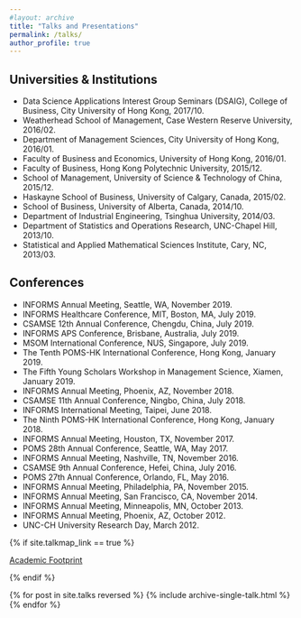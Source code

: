 ```yaml
---
#layout: archive
title: "Talks and Presentations"
permalink: /talks/
author_profile: true
---
```


## Universities & Institutions

* Data Science Applications Interest Group Seminars (DSAIG), College of Business, City University of Hong Kong, 2017/10.
* Weatherhead School of Management, Case Western Reserve University, 2016/02.
* Department of Management Sciences, City University of Hong Kong, 2016/01.
* Faculty of Business and Economics, University of Hong Kong, 2016/01.
* Faculty of Business, Hong Kong Polytechnic University, 2015/12.
* School of Management, University of Science & Technology of China, 2015/12.
* Haskayne School of Business, University of Calgary, Canada, 2015/02.
* School of Business, University of Alberta, Canada, 2014/10.
* Department of Industrial Engineering, Tsinghua University, 2014/03.
* Department of Statistics and Operations Research, UNC-Chapel Hill, 2013/10.
* Statistical and Applied Mathematical Sciences Institute, Cary, NC, 2013/03.

## Conferences

* INFORMS Annual Meeting, Seattle, WA, November 2019.
* INFORMS Healthcare Conference, MIT, Boston, MA, July 2019.
* CSAMSE 12th Annual Conference, Chengdu, China, July 2019.
* INFORMS APS Conference, Brisbane, Australia, July 2019.
* MSOM International Conference, NUS, Singapore, July 2019.
* The Tenth POMS-HK International Conference, Hong Kong, January 2019.
* The Fifth Young Scholars Workshop in Management Science, Xiamen, January 2019.
* INFORMS Annual Meeting, Phoenix, AZ, November 2018.
* CSAMSE 11th Annual Conference, Ningbo, China, July 2018.
* INFORMS International Meeting, Taipei, June 2018.
* The Ninth POMS-HK International Conference, Hong Kong, January 2018.
* INFORMS Annual Meeting, Houston, TX, November 2017.
* POMS 28th Annual Conference, Seattle, WA, May 2017.
* INFORMS Annual Meeting, Nashville, TN, November 2016.
* CSAMSE 9th Annual Conference, Hefei, China, July 2016.
* POMS 27th Annual Conference, Orlando, FL, May 2016.
* INFORMS Annual Meeting, Philadelphia, PA, November 2015.
* INFORMS Annual Meeting, San Francisco, CA, November 2014.
* INFORMS Annual Meeting, Minneapolis, MN, October 2013.
* INFORMS Annual Meeting, Phoenix, AZ, October 2012.
* UNC-CH University Research Day, March 2012.



{% if site.talkmap_link == true %}
<p style="text-decoration:underline;"><a href="/map.html">Academic Footprint</a></p>
{% endif %}

{% for post in site.talks reversed %}
  {% include archive-single-talk.html %}
{% endfor %}
